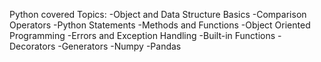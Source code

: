 Python covered Topics:
-Object and Data Structure Basics
-Comparison Operators
-Python Statements
-Methods and Functions
-Object Oriented Programming
-Errors and Exception Handling
-Built-in Functions
-Decorators
-Generators
-Numpy
-Pandas
